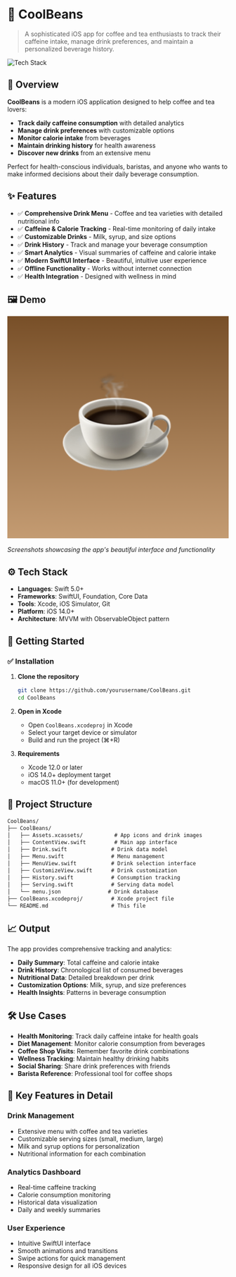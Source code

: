# 🚀 CoolBeans
> A sophisticated iOS app for coffee and tea enthusiasts to track their caffeine intake, manage drink preferences, and maintain a personalized beverage history.

![Tech Stack](https://img.shields.io/badge/Tech-Swift|SwiftUI|iOS-blue)

## 📌 Overview
**CoolBeans** is a modern iOS application designed to help coffee and tea lovers:
- **Track daily caffeine consumption** with detailed analytics
- **Manage drink preferences** with customizable options
- **Monitor calorie intake** from beverages
- **Maintain drinking history** for health awareness
- **Discover new drinks** from an extensive menu

Perfect for health-conscious individuals, baristas, and anyone who wants to make informed decisions about their daily beverage consumption.

## ✨ Features
- ✅ **Comprehensive Drink Menu** - Coffee and tea varieties with detailed nutritional info
- ✅ **Caffeine & Calorie Tracking** - Real-time monitoring of daily intake
- ✅ **Customizable Drinks** - Milk, syrup, and size options
- ✅ **Drink History** - Track and manage your beverage consumption
- ✅ **Smart Analytics** - Visual summaries of caffeine and calorie intake
- ✅ **Modern SwiftUI Interface** - Beautiful, intuitive user experience
- ✅ **Offline Functionality** - Works without internet connection
- ✅ **Health Integration** - Designed with wellness in mind

## 🖼️ Demo

![CoolBeans App Screenshots](CoolBeans/Assets.xcassets/AppIcon.appiconset/appstore1024.png)

*Screenshots showcasing the app's beautiful interface and functionality*

## ⚙️ Tech Stack
- **Languages**: Swift 5.0+
- **Frameworks**: SwiftUI, Foundation, Core Data
- **Tools**: Xcode, iOS Simulator, Git
- **Platform**: iOS 14.0+
- **Architecture**: MVVM with ObservableObject pattern

## 🚀 Getting Started

### ✅ Installation

1. **Clone the repository**
   ```bash
   git clone https://github.com/yourusername/CoolBeans.git
   cd CoolBeans
   ```

2. **Open in Xcode**
   - Open `CoolBeans.xcodeproj` in Xcode
   - Select your target device or simulator
   - Build and run the project (⌘+R)

3. **Requirements**
   - Xcode 12.0 or later
   - iOS 14.0+ deployment target
   - macOS 11.0+ (for development)

## 📂 Project Structure

```
CoolBeans/
├── CoolBeans/
│   ├── Assets.xcassets/          # App icons and drink images
│   ├── ContentView.swift         # Main app interface
│   ├── Drink.swift              # Drink data model
│   ├── Menu.swift               # Menu management
│   ├── MenuView.swift           # Drink selection interface
│   ├── CustomizeView.swift      # Drink customization
│   ├── History.swift            # Consumption tracking
│   ├── Serving.swift            # Serving data model
│   └── menu.json               # Drink database
├── CoolBeans.xcodeproj/         # Xcode project file
└── README.md                    # This file
```

## 📈 Output

The app provides comprehensive tracking and analytics:

- **Daily Summary**: Total caffeine and calorie intake
- **Drink History**: Chronological list of consumed beverages
- **Nutritional Data**: Detailed breakdown per drink
- **Customization Options**: Milk, syrup, and size preferences
- **Health Insights**: Patterns in beverage consumption

## 🛠️ Use Cases

- **Health Monitoring**: Track daily caffeine intake for health goals
- **Diet Management**: Monitor calorie consumption from beverages
- **Coffee Shop Visits**: Remember favorite drink combinations
- **Wellness Tracking**: Maintain healthy drinking habits
- **Social Sharing**: Share drink preferences with friends
- **Barista Reference**: Professional tool for coffee shops

## 🎯 Key Features in Detail

### Drink Management
- Extensive menu with coffee and tea varieties
- Customizable serving sizes (small, medium, large)
- Milk and syrup options for personalization
- Nutritional information for each combination

### Analytics Dashboard
- Real-time caffeine tracking
- Calorie consumption monitoring
- Historical data visualization
- Daily and weekly summaries

### User Experience
- Intuitive SwiftUI interface
- Smooth animations and transitions
- Swipe actions for quick management
- Responsive design for all iOS devices
